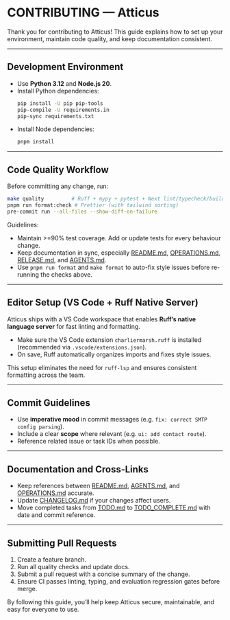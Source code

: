 # CONTRIBUTING — Atticus

Thank you for contributing to Atticus! This guide explains how to set up your environment, maintain code quality, and keep documentation consistent.

---

## Development Environment

- Use **Python 3.12** and **Node.js 20**.
- Install Python dependencies:
  ```bash
  pip install -U pip pip-tools
  pip-compile -U requirements.in
  pip-sync requirements.txt
  ```
- Install Node dependencies:
  ```bash
  pnpm install
  ```

---

## Code Quality Workflow

Before committing any change, run:

```bash
make quality         # Ruff + mypy + pytest + Next lint/typecheck/build + audits
pnpm run format:check # Prettier (with tailwind sorting)
pre-commit run --all-files --show-diff-on-failure
```

Guidelines:

- Maintain >=90% test coverage. Add or update tests for every behaviour change.
- Keep documentation in sync, especially [README.md](README.md), [OPERATIONS.md](OPERATIONS.md), [RELEASE.md](RELEASE.md), and [AGENTS.md](AGENTS.md).
- Use `pnpm run format` and `make format` to auto-fix style issues before re-running the checks above.

---

## Editor Setup (VS Code + Ruff Native Server)

Atticus ships with a VS Code workspace that enables **Ruff’s native language server** for fast linting and formatting.

- Make sure the VS Code extension `charliermarsh.ruff` is installed (recommended via `.vscode/extensions.json`).
- On save, Ruff automatically organizes imports and fixes style issues.

This setup eliminates the need for `ruff-lsp` and ensures consistent formatting across the team.

---

## Commit Guidelines

- Use **imperative mood** in commit messages (e.g. `fix: correct SMTP config parsing`).
- Include a clear **scope** where relevant (e.g. `ui: add contact route`).
- Reference related issue or task IDs when possible.

---

## Documentation and Cross‑Links

- Keep references between [README.md](README.md), [AGENTS.md](AGENTS.md), and [OPERATIONS.md](OPERATIONS.md) accurate.
- Update [CHANGELOG.md](CHANGELOG.md) if your changes affect users.
- Move completed tasks from [TODO.md](TODO.md) to [TODO_COMPLETE.md](TODO_COMPLETE.md) with date and commit reference.

---

## Submitting Pull Requests

1. Create a feature branch.
2. Run all quality checks and update docs.
3. Submit a pull request with a concise summary of the change.
4. Ensure CI passes linting, typing, and evaluation regression gates before merge.

By following this guide, you’ll help keep Atticus secure, maintainable, and easy for everyone to use.
